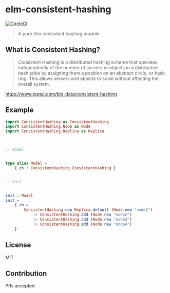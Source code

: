 # elm-consistent-hashing
[![CircleCI](https://circleci.com/gh/IzumiSy/elm-consistent-hashing.svg?style=svg)](https://circleci.com/gh/IzumiSy/elm-consistent-hashing)
> A pure Elm consistent hashing module

## What is Consistent Hashing?
> Consistent Hashing is a distributed hashing scheme that operates independently of the number of servers or objects in a distributed hash table by assigning them a position on an abstract circle, or hash ring. This allows servers and objects to scale without affecting the overall system.

https://www.toptal.com/big-data/consistent-hashing

## Example
```elm
import ConsistentHashing as ConsistentHashing
import ConsistentHashing.Node as Node
import ConsistentHashing.Replica as Replica



-- model


type alias Model =
    { ch : ConsistentHashing.ConsistentHashing }


-- init


init : Model
init =
    { ch =
        ConsistentHashing.new Replica.default (Node.new "node1")
            |> ConsistentHashing.add (Node.new "node2")
            |> ConsistentHashing.add (Node.new "node3")
            |> ConsistentHashing.add (Node.new "node4")
    }
```

## License
MIT

## Contribution
PRs accepted
